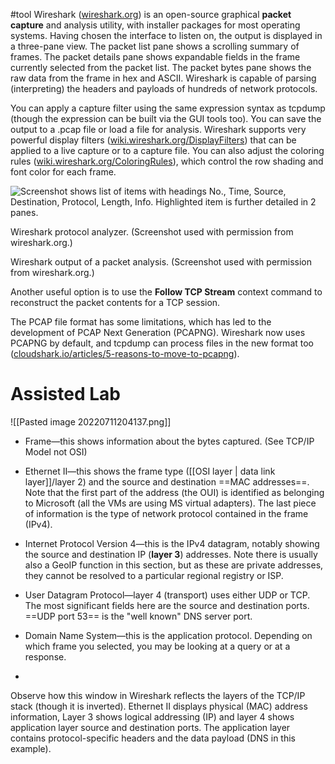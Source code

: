 #tool Wireshark ([wireshark.org](https://www.wireshark.org/)) is an open-source graphical **packet capture** and analysis utility, with installer packages for most operating systems. Having chosen the interface to listen on, the output is displayed in a three-pane view. The packet list pane shows a scrolling summary of frames. The packet details pane shows expandable fields in the frame currently selected from the packet list. The packet bytes pane shows the raw data from the frame in hex and ASCII. Wireshark is capable of parsing (interpreting) the headers and payloads of hundreds of network protocols.

You can apply a capture filter using the same expression syntax as tcpdump (though the expression can be built via the GUI tools too). You can save the output to a .pcap file or load a file for analysis. Wireshark supports very powerful display filters ([wiki.wireshark.org/DisplayFilters](https://wiki.wireshark.org/DisplayFilters)) that can be applied to a live capture or to a capture file. You can also adjust the coloring rules ([wiki.wireshark.org/ColoringRules](https://wiki.wireshark.org/ColoringRules)), which control the row shading and font color for each frame.

![Screenshot shows list of items with headings No., Time, Source, Destination, Protocol, Length, Info. Highlighted item is further detailed in 2 panes.](https://s3.amazonaws.com/wmx-api-production/courses/5731/images/8605-1599771795036.png)

Wireshark protocol analyzer. (Screenshot used with permission from wireshark.org.)

Wireshark output of a packet analysis. (Screenshot used with permission from wireshark.org.)

Another useful option is to use the **Follow TCP Stream** context command to reconstruct the packet contents for a TCP session.

The PCAP file format has some limitations, which has led to the development of PCAP Next Generation (PCAPNG). Wireshark now uses PCAPNG by default, and tcpdump can process files in the new format too ([cloudshark.io/articles/5-reasons-to-move-to-pcapng](https://cloudshark.io/articles/5-reasons-to-move-to-pcapng/)).
# Assisted Lab
![[Pasted image 20220711204137.png]]
-   Frame—this shows information about the bytes captured.
    (See TCP/IP Model not OSI)
-   Ethernet II—this shows the frame type ([[OSI layer | data link layer]]/layer 2) and the source and destination ==MAC addresses==. Note that the first part of the address (the OUI) is identified as belonging to Microsoft (all the VMs are using MS virtual adapters). The last piece of information is the type of network protocol contained in the frame (IPv4).
    
-   Internet Protocol Version 4—this is the IPv4 datagram, notably showing the source and destination IP (**layer 3**) addresses. Note there is usually also a GeoIP function in this section, but as these are private addresses, they cannot be resolved to a particular regional registry or ISP.
    
-   User Datagram Protocol—layer 4 (transport) uses either UDP or TCP. The most significant fields here are the source and destination ports. ==UDP port 53== is the "well known" DNS server port.
    
-   Domain Name System—this is the application protocol. Depending on which frame you selected, you may be looking at a query or at a response.
- 
Observe how this window in Wireshark reflects the layers of the TCP/IP stack (though it is inverted). Ethernet II displays physical (MAC) address information, Layer 3 shows logical addressing (IP) and layer 4 shows application layer source and destination ports. The application layer contains protocol-specific headers and the data payload (DNS in this example).